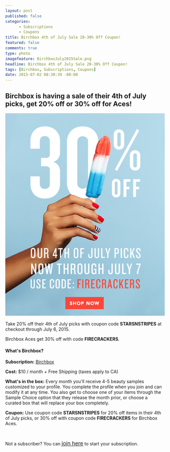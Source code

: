 ```yaml
---
layout: post
published: false
categories: 
      - Subscriptions
      - Coupons
title: Birchbox 4th of July Sale 20-30% Off Coupon!
featured: false
comments: true
type: photo
imagefeature: BirchboxJuly2015Sale.png
headline: Birchbox 4th of July Sale 20-30% Off Coupon!
tags: [Birchbox, Subscriptions, Coupons]
date: 2015-07-02 08:30:39 -08:00
---
```


<H2>Birchbox is having a sale of their 4th of July picks, get 20% off or 30% off for Aces!</H2>
<center><a href="https://www.birchbox.com/invite/whatsupmailbox" target="_blank">
<img src="/images/BirchboxJuly2015Sale.png" border="0" style="border:none;max-width:100%;" alt="Beauty DNA on sale at RueLaLa!" />
</a></center>

<p>Take 20% off their 4th of July picks with coupon code <b>STARSNSTRIPES</b> at checkout through July 6, 2015.</p>
<p>Birchbox Aces get 30% off with code <b>FIRECRACKERS</b>.</p>

<H4>What's Birchbox?</H4>
<p><b>Subscription:</b> <a href="https://www.birchbox.com/invite/whatsupmailbox">Birchbox</a></p>
<p><b>Cost:</b> $10 / month + Free Shipping (taxes apply to CA)</p>
<p><b>What's in the box:</b> Every month you'll receive 4-5 beauty samples customized to your profile. You complete the profile when you join and can modify it at any time. You also get to choose one of your items through the Sample Choice option that they release the month prior, or choose a curated box that will replace your box completely.</p>
<p><b>Coupon:</b> Use coupon code <b>STARSNSTRIPES</b> for 20% off items in their 4th of July picks, or 30% off with coupon code <b>FIRECRACKERS</b> for Birchbox Aces.</p>
<br>
<p>Not a subscriber? You can <a href="https://www.birchbox.com/invite/whatsupmailbox"><big>join here</big></a> to start your subscription.</p>
